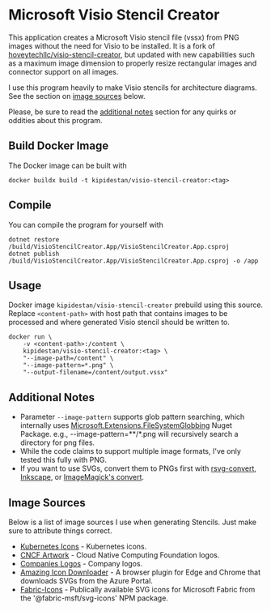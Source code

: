 # Microsoft Visio Stencil Creator

This application creates a Microsoft Visio stencil file (vssx) from PNG images without the need for Visio to be installed. It is a fork of [hoveytechllc/visio-stencil-creator](https://github.com/hoveytechllc/visio-stencil-creator), but updated with new capabilities such as a maximum image dimension to properly resize rectangular images and connector support on all images. 

I use this program heavily to make Visio stencils for architecture diagrams. See the section on [image sources](#image-sources) below.

Please, be sure to read the [additional notes](#additional-notes) section for any quirks or oddities about this program.

## Build Docker Image

The Docker image can be built with

```shell
docker buildx build -t kipidestan/visio-stencil-creator:<tag>
```

## Compile

You can compile the program for yourself with

```shell
dotnet restore /build/VisioStencilCreator.App/VisioStencilCreator.App.csproj
dotnet publish /build/VisioStencilCreator.App/VisioStencilCreator.App.csproj -o /app
```

## Usage

Docker image `kipidestan/visio-stencil-creator` prebuild using this source. Replace `<content-path>` with host path that contains images to be processed and where generated Visio stencil should be written to. 

```shell
docker run \
    -v <content-path>:/content \
    kipidestan/visio-stencil-creator:<tag> \
    "--image-path=/content" \
    "--image-pattern=*.png" \
    "--output-filename=/content/output.vssx"
```

## Additional Notes

* Parameter `--image-pattern` supports glob pattern searching, which internally uses [Microsoft.Extensions.FileSystemGlobbing](https://docs.microsoft.com/en-us/dotnet/api/microsoft.extensions.filesystemglobbing?view=aspnetcore-2.2) Nuget Package. e.g., --image-pattern=**/*.png will recursively search a directory for png files.
* While the code claims to support multiple image formats, I've only tested this fully with PNG.
* If you want to use SVGs, convert them to PNGs first with [rsvg-convert](https://github.com/GNOME/librsvg/blob/main/rsvg-convert.rst), [Inkscape](https://inkscape.org), or [ImageMagick's convert](https://imagemagick.org/script/convert.php).

## Image Sources

Below is a list of image sources I use when generating Stencils. Just make sure to attribute things correct.

* [Kubernetes Icons](https://github.com/kubernetes/community/tree/master/icons) - Kubernetes icons.
* [CNCF Artwork](https://github.com/cncf/artwork/tree/main?tab=readme-ov-file) - Cloud Native Computing Foundation logos.
* [Companies Logos](https://companieslogo.com/) - Company logos.
* [Amazing Icon Downloader](https://github.com/mattl-msft/Amazing-Icon-Downloader) - A browser plugin for Edge and Chrome that downloads SVGs from the Azure Portal.
* [Fabric-Icons](https://github.com/FabricTools/fabric-icons) - Publically available SVG icons for Microsoft Fabric from the '@fabric-msft/svg-icons' NPM package.


